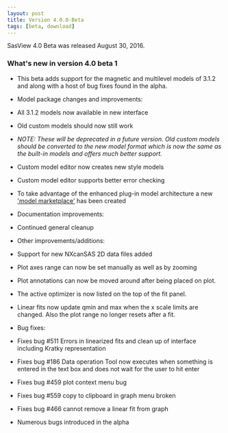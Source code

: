 ```yaml
---
layout: post
title: Version 4.0.0-Beta
tags: [beta, download]
---
```


SasView 4.0 Beta was released August 30, 2016.

### What's new in version 4.0 beta 1

*   This beta adds support for the magnetic and multilevel models of 3.1.2 and along with a host of bug fixes found in the alpha.
*   Model package changes and improvements:

*   All 3.1.2 models now available in new interface
*   Old custom models should now still work
*   _NOTE: These will be deprecated in a future version. Old custom models should be converted to the new model format which is now the same as the built-in models and offers much better support._
*   Custom model editor now creates new style models
*   Custom model editor supports better error checking

*   To take advantage of the enhanced plug-in model architecture a new ['model marketplace'](http://marketplace.sasview.org/) has been created
*   Documentation improvements:

*   Continued general cleanup

*   Other improvements/additions:

*   Support for new NXcanSAS 2D data files added
*   Plot axes range can now be set manually as well as by zooming
*   Plot annotations can now be moved around after being placed on plot.
*   The active optimizer is now listed on the top of the fit panel.
*   Linear fits now update qmin and max when the x scale limits are changed. Also the plot range no longer resets after a fit.

*   Bug fixes:

*   Fixes bug #511 Errors in linearized fits and clean up of interface including Kratky representation
*   Fixes bug #186 Data operation Tool now executes when something is entered in the text box and does not wait for the user to hit enter
*   Fixes bug #459 plot context menu bug
*   Fixes bug #559 copy to clipboard in graph menu broken
*   Fixes bug #466 cannot remove a linear fit from graph
*   Numerous bugs introduced in the alpha
